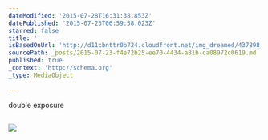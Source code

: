 ```yaml
---
dateModified: '2015-07-28T16:31:38.853Z'
datePublished: '2015-07-23T06:59:58.023Z'
starred: false
title: ''
isBasedOnUrl: 'http://d11cbnttr0b724.cloudfront.net/img_dreamed/437898.jpg'
sourcePath: _posts/2015-07-23-f4e72b25-ee70-4434-a81b-ca08972c0619.md
published: true
_context: 'http://schema.org'
_type: MediaObject

---
```

double exposure

<article style=""><h1></h1><p></p><img src="http://d11cbnttr0b724.cloudfront.net/img_dreamed/437898.jpg" /></article>